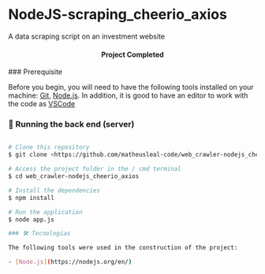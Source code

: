 # NodeJS-scraping_cheerio_axios
<p>A data scraping script on an investment website</p>
<h4 align="center"> 
	   Project Completed 
</h4>
### Prerequisite

Before you begin, you will need to have the following tools installed on your machine:
[Git](https://git-scm.com), [Node.js](https://nodejs.org/en/). 
In addition, it is good to have an editor to work with the code as [VSCode](https://code.visualstudio.com/)

### 🎲 Running the back end (server)

```bash

# Clone this repository
$ git clone <https://github.com/matheusleal-code/web_crawler-nodejs_cheerio_axios.git>

# Access the project folder in the / cmd terminal
$ cd web_crawler-nodejs_cheerio_axios

# Install the dependencies
$ npm install

# Run the application 
$ node app.js

### 🛠 Tecnologias

The following tools were used in the construction of the project:

- [Node.js](https://nodejs.org/en/)
